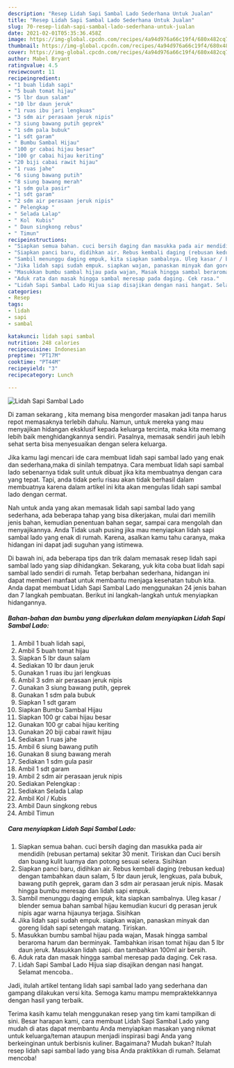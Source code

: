 ```yaml
---
description: "Resep Lidah Sapi Sambal Lado Sederhana Untuk Jualan"
title: "Resep Lidah Sapi Sambal Lado Sederhana Untuk Jualan"
slug: 70-resep-lidah-sapi-sambal-lado-sederhana-untuk-jualan
date: 2021-02-01T05:35:36.458Z
image: https://img-global.cpcdn.com/recipes/4a94d976a66c19f4/680x482cq70/lidah-sapi-sambal-lado-foto-resep-utama.jpg
thumbnail: https://img-global.cpcdn.com/recipes/4a94d976a66c19f4/680x482cq70/lidah-sapi-sambal-lado-foto-resep-utama.jpg
cover: https://img-global.cpcdn.com/recipes/4a94d976a66c19f4/680x482cq70/lidah-sapi-sambal-lado-foto-resep-utama.jpg
author: Mabel Bryant
ratingvalue: 4.5
reviewcount: 11
recipeingredient:
- "1 buah lidah sapi"
- "5 buah tomat hijau"
- "5 lbr daun salam"
- "10 lbr daun jeruk"
- "1 ruas ibu jari lengkuas"
- "3 sdm air perasaan jeruk nipis"
- "3 siung bawang putih geprek"
- "1 sdm pala bubuk"
- "1 sdt garam"
- " Bumbu Sambal Hijau"
- "100 gr cabai hijau besar"
- "100 gr cabai hijau keriting"
- "20 biji cabai rawit hijau"
- "1 ruas jahe"
- "6 siung bawang putih"
- "8 siung bawang merah"
- "1 sdm gula pasir"
- "1 sdt garam"
- "2 sdm air perasaan jeruk nipis"
- " Pelengkap "
- " Selada Lalap"
- " Kol  Kubis"
- " Daun singkong rebus"
- " Timun"
recipeinstructions:
- "Siapkan semua bahan. cuci bersih daging dan masukka pada air mendidih (rebusan pertama) sekitar 30 menit. Tiriskan dan Cuci bersih dan buang kulit luarnya dan potong sesuai selera. Sisihkan"
- "Siapkan panci baru, didihkan air. Rebus kembali daging (rebusan kedua) dengan tambahkan daun salam, 5 lbr daun jeruk, lengkuas, pala bubuk, bawang putih geprek, garam dan 3 sdm air perasaan jeruk nipis. Masak hingga bumbu meresap dan lidah sapi empuk."
- "Sambil menunggu daging empuk, kita siapkan sambalnya. Uleg kasar / blender semua bahan sambal hijau kemudian kucuri dg perasan jeruk nipis agar warna hijaunya terjaga. Sisihkan"
- "Jika lidah sapi sudah empuk. siapkan wajan, panaskan minyak dan goreng lidah sapi setengah matang. Tiriskan."
- "Masukkan bumbu sambal hijau pada wajan, Masak hingga sambal beraroma harum dan berminyak. Tambahkan irisan tomat hijau dan 5 lbr daun jeruk. Masukkan lidah sapi. dan tambahkan 100ml air bersih."
- "Aduk rata dan masak hingga sambal meresap pada daging. Cek rasa."
- "Lidah Sapi Sambal Lado Hijua siap disajikan dengan nasi hangat. Selamat mencoba.."
categories:
- Resep
tags:
- lidah
- sapi
- sambal

katakunci: lidah sapi sambal 
nutrition: 248 calories
recipecuisine: Indonesian
preptime: "PT17M"
cooktime: "PT44M"
recipeyield: "3"
recipecategory: Lunch

---
```



![Lidah Sapi Sambal Lado](https://img-global.cpcdn.com/recipes/4a94d976a66c19f4/680x482cq70/lidah-sapi-sambal-lado-foto-resep-utama.jpg)

Di zaman  sekarang , kita memang bisa mengorder masakan jadi tanpa harus repot memasaknya terlebih dahulu. Namun, untuk mereka yang mau menyajikan hidangan eksklusif kepada keluarga tercinta, maka kita memang lebih baik menghidangkannya sendiri. Pasalnya, memasak sendiri jauh lebih sehat serta bisa menyesuaikan dengan selera keluarga.

Jika kamu lagi mencari ide cara membuat lidah sapi sambal lado yang enak dan sederhana,maka di sinilah tempatnya. Cara membuat lidah sapi sambal lado  sebenarnya tidak sulit untuk dibuat jika kita membuatnya dengan cara yang tepat. Tapi, anda tidak perlu risau akan tidak berhasil dalam membuatnya 
karena dalam artikel ini kita akan mengulas lidah sapi sambal lado dengan cermat.  



Nah untuk anda yang akan memasak lidah sapi sambal lado yang sederhana, ada beberapa tahap yang bisa dikerjakan, mulai dari memilih jenis bahan, kemudian penentuan bahan segar, sampai cara mengolah dan menyajikannya. Anda Tidak usah pusing jika mau menyiapkan lidah sapi sambal lado yang enak di rumah. Karena, asalkan kamu  tahu caranya, maka hidangan ini dapat jadi suguhan yang istimewa.

Di bawah ini, ada beberapa tips dan trik dalam memasak resep lidah sapi sambal lado yang siap dihidangkan. Sekarang, yuk kita coba buat lidah sapi sambal lado sendiri di rumah. Tetap berbahan sederhana, hidangan ini dapat memberi manfaat untuk membantu menjaga kesehatan tubuh kita. Anda dapat membuat Lidah Sapi Sambal Lado menggunakan 24 jenis bahan dan 7 langkah pembuatan. Berikut ini langkah-langkah untuk menyiapkan hidangannya.

<!--inarticleads1-->

##### Bahan-bahan dan bumbu yang diperlukan dalam menyiapkan Lidah Sapi Sambal Lado:

1. Ambil 1 buah lidah sapi,
1. Ambil 5 buah tomat hijau
1. Siapkan 5 lbr daun salam
1. Sediakan 10 lbr daun jeruk
1. Gunakan 1 ruas ibu jari lengkuas
1. Ambil 3 sdm air perasaan jeruk nipis
1. Gunakan 3 siung bawang putih, geprek
1. Gunakan 1 sdm pala bubuk
1. Siapkan 1 sdt garam
1. Siapkan  Bumbu Sambal Hijau
1. Siapkan 100 gr cabai hijau besar
1. Gunakan 100 gr cabai hijau keriting
1. Gunakan 20 biji cabai rawit hijau
1. Sediakan 1 ruas jahe
1. Ambil 6 siung bawang putih
1. Gunakan 8 siung bawang merah
1. Sediakan 1 sdm gula pasir
1. Ambil 1 sdt garam
1. Ambil 2 sdm air perasaan jeruk nipis
1. Sediakan  Pelengkap :
1. Sediakan  Selada Lalap
1. Ambil  Kol / Kubis
1. Ambil  Daun singkong rebus
1. Ambil  Timun




<!--inarticleads2-->

##### Cara menyiapkan Lidah Sapi Sambal Lado:

1. Siapkan semua bahan. cuci bersih daging dan masukka pada air mendidih (rebusan pertama) sekitar 30 menit. Tiriskan dan Cuci bersih dan buang kulit luarnya dan potong sesuai selera. Sisihkan
1. Siapkan panci baru, didihkan air. Rebus kembali daging (rebusan kedua) dengan tambahkan daun salam, 5 lbr daun jeruk, lengkuas, pala bubuk, bawang putih geprek, garam dan 3 sdm air perasaan jeruk nipis. Masak hingga bumbu meresap dan lidah sapi empuk.
1. Sambil menunggu daging empuk, kita siapkan sambalnya. Uleg kasar / blender semua bahan sambal hijau kemudian kucuri dg perasan jeruk nipis agar warna hijaunya terjaga. Sisihkan
1. Jika lidah sapi sudah empuk. siapkan wajan, panaskan minyak dan goreng lidah sapi setengah matang. Tiriskan.
1. Masukkan bumbu sambal hijau pada wajan, Masak hingga sambal beraroma harum dan berminyak. Tambahkan irisan tomat hijau dan 5 lbr daun jeruk. Masukkan lidah sapi. dan tambahkan 100ml air bersih.
1. Aduk rata dan masak hingga sambal meresap pada daging. Cek rasa.
1. Lidah Sapi Sambal Lado Hijua siap disajikan dengan nasi hangat. Selamat mencoba..




Jadi, itulah artikel tentang  lidah sapi sambal lado  yang sederhana dan gampang dilakukan versi kita. Semoga kamu mampu mempraktekkannya dengan hasil yang terbaik. 

Terima kasih kamu telah menggunakan resep yang tim kami tampilkan di sini. Besar harapan kami, cara membuat  Lidah Sapi Sambal Lado yang mudah di atas dapat membantu Anda menyiapkan masakan yang nikmat untuk keluarga/teman ataupun menjadi inspirasi bagi Anda yang berkeinginan untuk berbisnis kuliner. Bagaimana? Mudah bukan? Itulah resep lidah sapi sambal lado yang bisa Anda praktikkan di rumah. Selamat mencoba!

